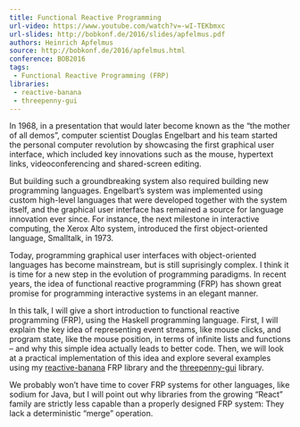 ```yaml
---
title: Functional Reactive Programming
url-video: https://www.youtube.com/watch?v=-wI-TEKbmxc
url-slides: http://bobkonf.de/2016/slides/apfelmus.pdf
authors: Heinrich Apfelmus
source: http://bobkonf.de/2016/apfelmus.html
conference: BOB2016
tags:
 - Functional Reactive Programming (FRP)
libraries:
 - reactive-banana
 - threepenny-gui
---
```


In 1968, in a presentation that would later become known as the “the mother of all demos”, computer scientist Douglas Engelbart and his team started the personal computer revolution by showcasing the first graphical user interface, which included key innovations such as the mouse, hypertext links, videoconferencing and shared-screen editing.

But building such a groundbreaking system also required building new programming languages. Engelbart’s system was implemented using custom high-level languages that were developed together with the system itself, and the graphical user interface has remained a source for language innovation ever since. For instance, the next milestone in interactive computing, the Xerox Alto system, introduced the first object-oriented language, Smalltalk, in 1973.

Today, programming graphical user interfaces with object-oriented languages has become mainstream, but is still suprisingly complex. I think it is time for a new step in the evolution of programming paradigms. In recent years, the idea of functional reactive programming (FRP) has shown great promise for programming interactive systems in an elegant manner.

In this talk, I will give a short introduction to functional reactive programming (FRP), using the Haskell programming language. First, I will explain the key idea of representing event streams, like mouse clicks, and program state, like the mouse position, in terms of infinite lists and functions – and why this simple idea actually leads to better code. Then, we will look at a practical implementation of this idea and explore several examples using my [reactive-banana](https://wiki.haskell.org/Reactive-banana) FRP library and the [threepenny-gui](https://wiki.haskell.org/Threepenny-gui) library.

We probably won’t have time to cover FRP systems for other languages, like sodium for Java, but I will point out why libraries from the growing “React” family are strictly less capable than a properly designed FRP system: They lack a deterministic “merge” operation.
